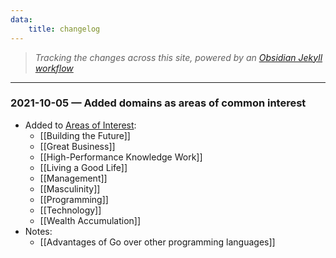 ```yaml
---
data: 
    title: changelog
---
```

> *Tracking the changes across this site, powered by an [Obsidian Jekyll workflow](https://refinedmind.co/obsidian-jekyll-workflow)*

- - - -
### 2021-10-05 — Added domains as areas of common interest
- Added to [Areas of Interest](/domains):
	- [[Building the Future]]
	- [[Great Business]]
	- [[High-Performance Knowledge Work]]
	- [[Living a Good Life]]
	- [[Management]]
	- [[Masculinity]]
	- [[Programming]]
	- [[Technology]]
	- [[Wealth Accumulation]]
- Notes:
	- [[Advantages of Go over other programming languages]]